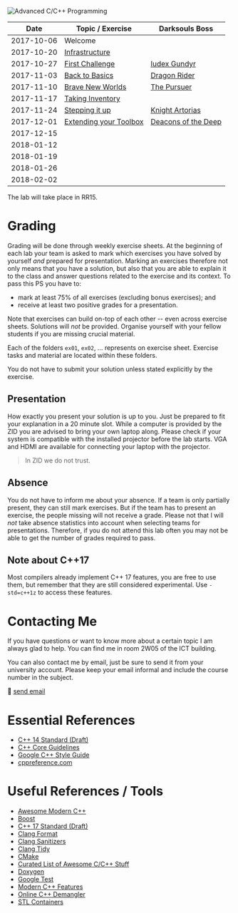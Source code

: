 ![Advanced C/C++ Programming](gfx/banner.gif)

|    Date    |     Topic / Exercise     |    Darksouls Boss     |
| ---------- | ------------------------ | --------------------- |
| 2017-10-06 | Welcome                  |                       |
| 2017-10-20 | [Infrastructure]         |                       |
| 2017-10-27 | [First Challenge]        | [Iudex Gundyr]        |
| 2017-11-03 | [Back to Basics]         | [Dragon Rider]        |
| 2017-11-10 | [Brave New Worlds]       | [The Pursuer]         |
| 2017-11-17 | [Taking Inventory]       |                       |
| 2017-11-24 | [Stepping it up]         | [Knight Artorias]     |
| 2017-12-01 | [Extending your Toolbox] | [Deacons of the Deep] |
| 2017-12-15 |                          |                       |
| 2018-01-12 |                          |                       |
| 2018-01-19 |                          |                       |
| 2018-01-26 |                          |                       |
| 2018-02-02 |                          |                       |

[Infrastructure]: ex01
[First Challenge]: ex02
[Back to Basics]: ex03
[Brave New Worlds]: ex04
[Taking Inventory]: ex05
[Stepping it up]: ex06
[Extending your Toolbox]: ex07

[Iudex Gundyr]: https://www.youtube.com/watch?v=J8J7ZB4vJkg
[Dragon Rider]: https://www.youtube.com/watch?v=dk4qf7rP8k0
[The Pursuer]: https://www.youtube.com/watch?v=v7L8jcTNeG8
[Knight Artorias]: https://www.youtube.com/watch?v=rgy1TV12LDc
[Deacons of the Deep]: https://www.youtube.com/watch?v=LHz1dS37v9c

The lab will take place in RR15.

# Grading

Grading will be done through weekly exercise sheets.
At the beginning of each lab your team is asked to mark which exercises you have solved by yourself *and* prepared for presentation.
Marking an exercises therefore not only means that you have a solution, but also that you are able to explain it to the class and answer questions related to the exercise and its context.
To pass this PS you have to:

- mark at least 75% of all exercises (excluding bonus exercises); and
- receive at least two positive grades for a presentation.

Note that exercises can build on-top of each other -- even across exercise sheets.
Solutions will *not* be provided.
Organise yourself with your fellow students if you are missing crucial material.

Each of the folders `ex01`, `ex02`, ... represents on exercise sheet.
Exercise tasks and material are located within these folders.

You do not have to submit your solution unless stated explicitly by the exercise.

## Presentation

How exactly you present your solution is up to you.
Just be prepared to fit your explanation in a 20 minute slot.
While a computer is provided by the ZID you are advised to bring your own laptop along.
Please check if your system is compatible with the installed projector before the lab starts.
VGA and HDMI are available for connecting your laptop with the projector.

> In ZID we do not trust.

## Absence

You do not have to inform me about your absence.
If a team is only partially present, they can still mark exercises.
But if the team has to present an exercise, the people missing will not receive a grade.
Please not that I will *not* take absence statistics into account when selecting teams for presentations.
Therefore, if you do not attend this lab often you may not be able to get the number of grades required to pass.

## Note about C++17

Most compilers already implement C++ 17 features, you are free to use them, but remember that they are still considered experimental.
Use `-std=c++1z` to access these features.

# Contacting Me

If you have questions or want to know more about a certain topic I am always glad to help.
You can find me in room 2W05 of the ICT building.

You can also contact me by email, just be sure to send it from your university account.
Please keep your email informal and include the course number in the subject.

:email: [send email](mailto:alexander.hirsch@uibk.ac.at?subject=703807%20-%20)

# Essential References

- [C++ 14 Standard (Draft)](http://www.open-std.org/jtc1/sc22/wg21/docs/papers/2014/n4296.pdf)
- [C++ Core Guidelines](http://isocpp.github.io/CppCoreGuidelines/CppCoreGuidelines)
- [Google C++ Style Guide](https://google.github.io/styleguide/cppguide.html)
- [cppreference.com](http://en.cppreference.com)

# Useful References / Tools

- [Awesome Modern C++](https://github.com/rigtorp/awesome-modern-cpp)
- [Boost](http://www.boost.org)
- [C++ 17 Standard (Draft)](http://www.open-std.org/jtc1/sc22/wg21/docs/papers/2017/n4687.pdf)
- [Clang Format](http://clang.llvm.org/docs/ClangFormat.html)
- [Clang Sanitizers](https://clang.llvm.org/docs/UsersManual.html#controlling-code-generation)
- [Clang Tidy](http://clang.llvm.org/extra/clang-tidy/)
- [CMake](https://cmake.org)
- [Curated List of Awesome C/C++ Stuff](https://github.com/fffaraz/awesome-cpp)
- [Doxygen](http://www.stack.nl/~dimitri/doxygen)
- [Google Test](https://github.com/google/googletest)
- [Modern C++ Features](https://github.com/AnthonyCalandra/modern-cpp-features)
- [Online C++ Demangler](https://demangler.com)
- [STL Containers](http://en.cppreference.com/w/cpp/container)

